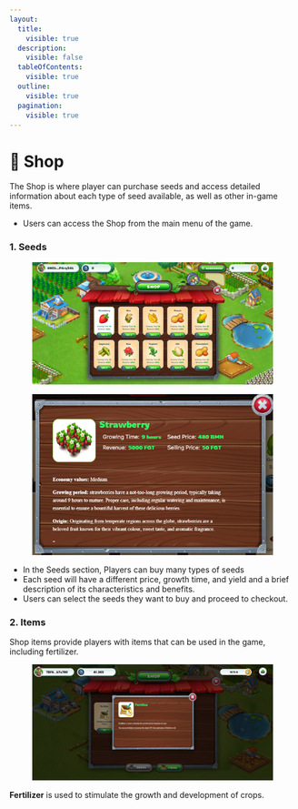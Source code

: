 ```yaml
---
layout:
  title:
    visible: true
  description:
    visible: false
  tableOfContents:
    visible: true
  outline:
    visible: true
  pagination:
    visible: true
---
```


# 🛒 Shop

The Shop is where player can purchase seeds and access detailed information about each type of seed available, as well as other in-game items.

* Users can access the Shop from the main menu of the game.

### 1. Seeds <a href="#id-1.-seeds" id="id-1.-seeds"></a>

<figure><img src="../../.gitbook/assets/shop.png" alt=""><figcaption></figcaption></figure>

<figure><img src="../../.gitbook/assets/seed.png" alt=""><figcaption></figcaption></figure>

* In the Seeds section, Players can buy many types of seeds
* Each seed will have a different price, growth time, and yield and a brief description of its characteristics and benefits.
* Users can select the seeds they want to buy and proceed to checkout.

### 2. Items <a href="#id-3.-items" id="id-3.-items"></a>

Shop items provide players with items that can be used in the game, including fertilizer.

<figure><img src="../../.gitbook/assets/shop item.png" alt=""><figcaption></figcaption></figure>

**Fertilizer** is used to stimulate the growth and development of crops.&#x20;



